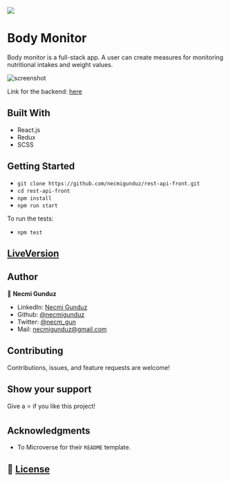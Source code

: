 ![](https://img.shields.io/badge/Microverse-blueviolet)

# Body Monitor

Body monitor is a full-stack app. A user can create measures for monitoring nutritional intakes and weight values. 

![screenshot](Screenshot)

Link for the backend: [here](https://github.com/necmigunduz/rest-api-back)

## Built With

- React.js
- Redux
- SCSS

## Getting Started

- `git clone https://github.com/necmigunduz/rest-api-front.git`
- `cd rest-api-front`
- `npm install`
- `npm run start`

To run the tests: 
- `npm test`

## [LiveVersion](https://rest-api-front.herokuapp.com/)

## Author

👤 **Necmi Gunduz**

- LinkedIn: [Necmi Gunduz](https://www.linkedin.com/in/necmigunduz/)
- Github: [@necmigunduz](https://github.com/necmigunduz/)
- Twitter: [@necm_gun](https://twitter.com/necm_gun)
- Mail: [necmigunduz@gmail.com](necmigunduz@gmail.com)

## Contributing

Contributions, issues, and feature requests are welcome!

## Show your support

Give a ⭐️ if you like this project!

## Acknowledgments

- To Microverse for their `README` template.

## 📝 [License](https://creativecommons.org/licenses/by-nc-nd/4.0/)
